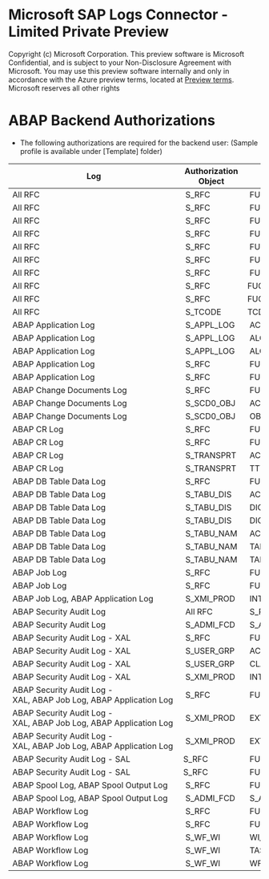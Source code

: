 # Microsoft SAP Logs Connector - Limited Private Preview

Copyright (c) Microsoft Corporation.  This preview software is Microsoft Confidential, and is subject to your Non-Disclosure Agreement with Microsoft.  You may use this preview software internally and only in accordance with the Azure preview terms, located at [Preview terms][PreviewTerms].  Microsoft reserves all other rights

# ABAP Backend Authorizations
- The following authorizations are required for the backend user: (Sample profile is available under [Template] folder)

Log | Authorization Object | Field | Value
--- | -------------------- | ----- | -----
All RFC | S_RFC | FUGR | /OSP/SYSTEM_TIMEZONE
All RFC | S_RFC | FUGR | ARFC
All RFC | S_RFC | FUGR | STFC
All RFC | S_RFC | FUGR | RFC1
All RFC | S_RFC | FUGR | SDIFRUNTIME
All RFC | S_RFC | FUGR | SMOI
All RFC | S_RFC | FUGR | SYST
All RFC | S_RFC | FUGR/FUNC | SRFC/RFC_SYSTEM_INFO
All RFC | S_RFC | FUGR/FUNC | THFB/TH_SERVER_LIST
All RFC | S_TCODE | TCD | SM51
ABAP Application Log | S_APPL_LOG | ACTVT | 03
ABAP Application Log | S_APPL_LOG | ALG_OBJECT | *
ABAP Application Log | S_APPL_LOG | ALG_SUBOBJ | *
ABAP Application Log | S_RFC | FUGR | SXBP_EXT
ABAP Application Log | S_RFC | FUGR | /MSFTSEN/SENTINEL_APPLOG  
ABAP Change Documents Log | S_RFC | FUGR | /MSFTSEN/SENTINEL_CHANGE_DOCS
ABAP Change Documents Log | S_SCD0_OBJ | ACTVT | 08
ABAP Change Documents Log | S_SCD0_OBJ | OBJECT | *
ABAP CR Log | S_RFC | FUGR | CTS_API
ABAP CR Log | S_RFC | FUGR | /MSFTSEN/SENTINEL_CR
ABAP CR Log | S_TRANSPRT | ACTVT | Display
ABAP CR Log | S_TRANSPRT | TTYPE | *
ABAP DB Table Data Log | S_RFC | FUGR | /MSFTSEN/SENTINEL_TD
ABAP DB Table Data Log | S_TABU_DIS | ACTVT | Display
ABAP DB Table Data Log | S_TABU_DIS | DICBERCLS | &NC&
ABAP DB Table Data Log | S_TABU_DIS | DICBERCLS | + Any object required for logging
ABAP DB Table Data Log | S_TABU_NAM | ACTVT | Display
ABAP DB Table Data Log | S_TABU_NAM | TABLE | + Any object required for logging    
ABAP DB Table Data Log | S_TABU_NAM | TABLE | DBTABLOG
ABAP Job Log | S_RFC | FUGR | SXBP
ABAP Job Log | S_RFC | FUGR | /MSFTSEN/SENTINEL_JOBLOG
ABAP Job Log, ABAP Application Log | S_XMI_PROD | INTERFACE | XBP
ABAP Security Audit Log | All RFC | S_RFC | FUGR | SU_USER
ABAP Security Audit Log | S_ADMI_FCD | S_ADMI_FCD | AUDD
ABAP Security Audit Log - XAL | S_RFC | FUGR | SALX
ABAP Security Audit Log - XAL | S_USER_GRP | ACTVT | Display
ABAP Security Audit Log - XAL | S_USER_GRP | CLASS | *
ABAP Security Audit Log - XAL | S_XMI_PROD | INTERFACE | XAL
ABAP Security Audit Log - XAL, ABAP Job Log, ABAP Application Log | S_RFC | FUGR | SXMI
ABAP Security Audit Log - XAL, ABAP Job Log, ABAP Application Log | S_XMI_PROD | EXTCOMPANY | Microsoft
ABAP Security Audit Log - XAL, ABAP Job Log, ABAP Application Log | S_XMI_PROD | EXTPRODUCT | Azure Sentinel
ABAP Security Audit Log - SAL | S_RFC | FUGR | RSAU_LOG
ABAP Security Audit Log - SAL | S_RFC | FUGR | /MSFTSEN/SENTINEL_AUDITLOG
ABAP Spool Log, ABAP Spool Output Log | S_RFC | FUGR | /MSFTSEN/SENTINEL_SPOOL
ABAP Spool Log, ABAP Spool Output Log | S_ADMI_FCD | S_ADMI_FCD | SPOS
ABAP Workflow Log | S_RFC | FUGR | SWRR
ABAP Workflow Log | S_RFC | FUGR | /MSFTSEN/SENTINEL_WF
ABAP Workflow Log | S_WF_WI | WI_TYPE | *
ABAP Workflow Log | S_WF_WI | TASK_CLASS | *
ABAP Workflow Log | S_WF_WI | WFACTVT | 44 Display Log


[PreviewTerms]: https://azure.microsoft.com/support/legal/preview-supplemental-terms/